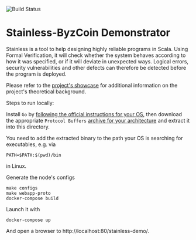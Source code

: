 ![Build Status](https://github.com/c4dt/service-stainless/actions/workflows/build.yml/badge.svg)

# Stainless-ByzCoin Demonstrator

Stainless is a tool to help designing highly reliable programs in Scala. Using Formal Verification, it will check
whether the system behaves according to how it was specified, or if it will deviate in unexpected ways.
Logical errors, security vulnerabilities and other defects can therefore be detected before the program is deployed.

Please refer to the [project's showcase](https://factory.c4dt.org/showcase/stainless-for-smart-contracts/presentation)
for additional information on the project's theoretical background.

Steps to run locally:

Install `Go` by [following the official instructions for your OS](https://go.dev/doc/install), then
download the appropriate `Protocol Buffers` [archive for your architecture](https://github.com/protocolbuffers/protobuf/releases)
and extract it into this directory.

You need to add the extracted binary to the path your OS is searching for executables, e.g. via

```
PATH=$PATH:$(pwd)/bin
```

in Linux.

Generate the node's configs

```
make configs
make webapp-proto
docker-compose build
```

Launch it with

```
docker-compose up
```

And open a browser to http://localhost:80/stainless-demo/.

